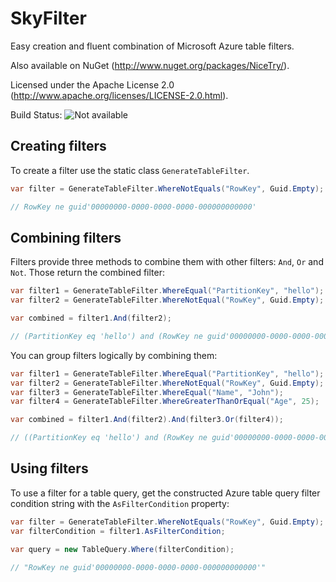 # SkyFilter
Easy creation and fluent combination of Microsoft Azure table filters.

Also available on NuGet (http://www.nuget.org/packages/NiceTry/).

Licensed under the Apache License 2.0 (http://www.apache.org/licenses/LICENSE-2.0.html).

Build Status: ![Not available](http://ci.devcrowd.de/app/rest/builds/buildType:OpenSource_SkyFilter_Integration/statusIcon)

## Creating filters
To create a filter use the static class `GenerateTableFilter`.

```csharp
var filter = GenerateTableFilter.WhereNotEquals("RowKey", Guid.Empty);

// RowKey ne guid'00000000-0000-0000-0000-000000000000'
```

## Combining filters
Filters provide three methods to combine them with other filters: `And`, `Or` and `Not`. Those return the combined filter:

```csharp
var filter1 = GenerateTableFilter.WhereEqual("PartitionKey", "hello");
var filter2 = GenerateTableFilter.WhereNotEqual("RowKey", Guid.Empty);

var combined = filter1.And(filter2);

// (PartitionKey eq 'hello') and (RowKey ne guid'00000000-0000-0000-0000-000000000000')
```

You can group filters logically by combining them:

```csharp
var filter1 = GenerateTableFilter.WhereEqual("PartitionKey", "hello");
var filter2 = GenerateTableFilter.WhereNotEqual("RowKey", Guid.Empty);
var filter3 = GenerateTableFilter.WhereEqual("Name", "John");
var filter4 = GenerateTableFilter.WhereGreaterThanOrEqual("Age", 25);

var combined = filter1.And(filter2).And(filter3.Or(filter4));

// ((PartitionKey eq 'hello') and (RowKey ne guid'00000000-0000-0000-0000-000000000000')) and ((Name eq 'John') or (Age ge 25))
```

## Using filters
To use a filter for a table query, get the constructed Azure table query filter condition string with the `AsFilterCondition` property:

```csharp
var filter = GenerateTableFilter.WhereNotEquals("RowKey", Guid.Empty);
var filterCondition = filter1.AsFilterCondition;

var query = new TableQuery.Where(filterCondition);

// "RowKey ne guid'00000000-0000-0000-0000-000000000000'"
```